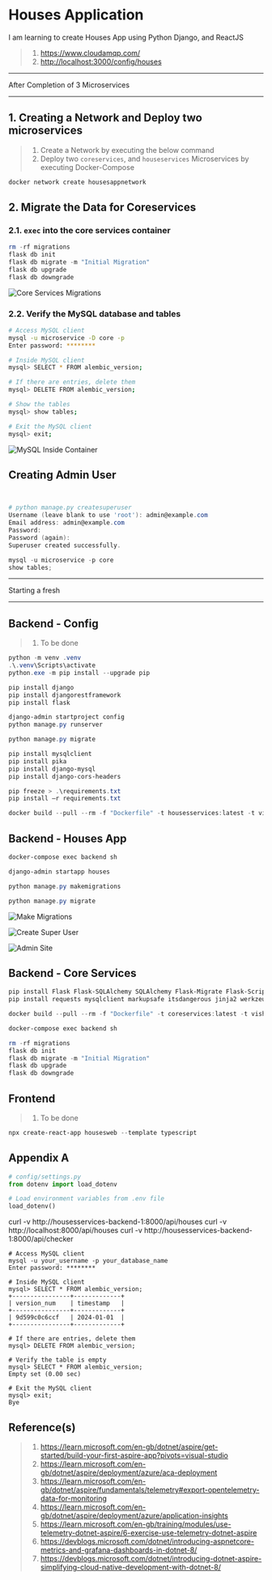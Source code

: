 # Houses Application

I am learning to create Houses App using Python Django, and ReactJS

> 1. <https://www.cloudamqp.com/>
> 1. <http://localhost:3000/config/houses>

---

After Completion of 3 Microservices

---

## 1. Creating a Network and Deploy two microservices

> 1. Create a Network by executing the below command
> 1. Deploy two `coreservices`, and `houseservices` Microservices by executing Docker-Compose

```powershell
docker network create housesappnetwork
```

## 2. Migrate the Data for Coreservices

### 2.1. `exec` into the core services container

```powershell
rm -rf migrations
flask db init
flask db migrate -m "Initial Migration"
flask db upgrade
flask db downgrade
```

![Core Services Migrations](./documentation/images/CoreServices_Migration.PNG)

### 2.2. Verify the MySQL database and tables

```bash
# Access MySQL client
mysql -u microservice -D core -p
Enter password: ********

# Inside MySQL client
mysql> SELECT * FROM alembic_version;

# If there are entries, delete them
mysql> DELETE FROM alembic_version;

# Show the tables
mysql> show tables;

# Exit the MySQL client
mysql> exit;

```

![MySQL Inside Container](./documentation/images/MySQL_Database_Tables.PNG)

## Creating Admin User

```powershell


# python manage.py createsuperuser
Username (leave blank to use 'root'): admin@example.com
Email address: admin@example.com
Password:
Password (again):
Superuser created successfully.

mysql -u microservice -p core
show tables;
```

---

Starting a fresh

---

## Backend - Config

> 1. To be done

```powershell
python -m venv .venv
.\.venv\Scripts\activate
python.exe -m pip install --upgrade pip

pip install django
pip install djangorestframework
pip install flask

django-admin startproject config
python manage.py runserver

python manage.py migrate

pip install mysqlclient
pip install pika
pip install django-mysql
pip install django-cors-headers

pip freeze > .\requirements.txt
pip install –r requirements.txt

docker build --pull --rm -f "Dockerfile" -t housesservices:latest -t vishipayyallore/housesservices:latest .
```

## Backend - Houses App

```powershell
docker-compose exec backend sh

django-admin startapp houses

python manage.py makemigrations

python manage.py migrate
```

![Make Migrations](documentation/images/Make_Migrations.PNG)

![Create Super User](documentation/images/CreateSuperUser.PNG)

![Admin Site](documentation/images/Admin_Site.PNG)

## Backend - Core Services

```powershell
pip install Flask Flask-SQLAlchemy SQLAlchemy Flask-Migrate Flask-Script Flask-Cors
pip install requests mysqlclient markupsafe itsdangerous jinja2 werkzeug pika pytz

docker build --pull --rm -f "Dockerfile" -t coreservices:latest -t vishipayyallore/coreservices:latest .

docker-compose exec backend sh

rm -rf migrations
flask db init
flask db migrate -m "Initial Migration"
flask db upgrade
flask db downgrade
```

## Frontend

> 1. To be done

```powershell
npx create-react-app housesweb --template typescript
```

## Appendix A

```python
# config/settings.py
from dotenv import load_dotenv

# Load environment variables from .env file
load_dotenv()
```

curl -v http://housesservices-backend-1:8000/api/houses
curl -v http://localhost:8000/api/houses
curl -v http://housesservices-backend-1:8000/api/checker

```
# Access MySQL client
mysql -u your_username -p your_database_name
Enter password: ********

# Inside MySQL client
mysql> SELECT * FROM alembic_version;
+----------------+-------------+
| version_num    | timestamp   |
+----------------+-------------+
| 9d599c0c6ccf   | 2024-01-01  |
+----------------+-------------+

# If there are entries, delete them
mysql> DELETE FROM alembic_version;

# Verify the table is empty
mysql> SELECT * FROM alembic_version;
Empty set (0.00 sec)

# Exit the MySQL client
mysql> exit;
Bye
```

## Reference(s)

> 1. <https://learn.microsoft.com/en-gb/dotnet/aspire/get-started/build-your-first-aspire-app?pivots=visual-studio>
> 1. <https://learn.microsoft.com/en-gb/dotnet/aspire/deployment/azure/aca-deployment>
> 1. <https://learn.microsoft.com/en-gb/dotnet/aspire/fundamentals/telemetry#export-opentelemetry-data-for-monitoring>
> 1. <https://learn.microsoft.com/en-gb/dotnet/aspire/deployment/azure/application-insights>
> 1. <https://learn.microsoft.com/en-gb/training/modules/use-telemetry-dotnet-aspire/6-exercise-use-telemetry-dotnet-aspire>
> 1. <https://devblogs.microsoft.com/dotnet/introducing-aspnetcore-metrics-and-grafana-dashboards-in-dotnet-8/>
> 1. <https://devblogs.microsoft.com/dotnet/introducing-dotnet-aspire-simplifying-cloud-native-development-with-dotnet-8/>
